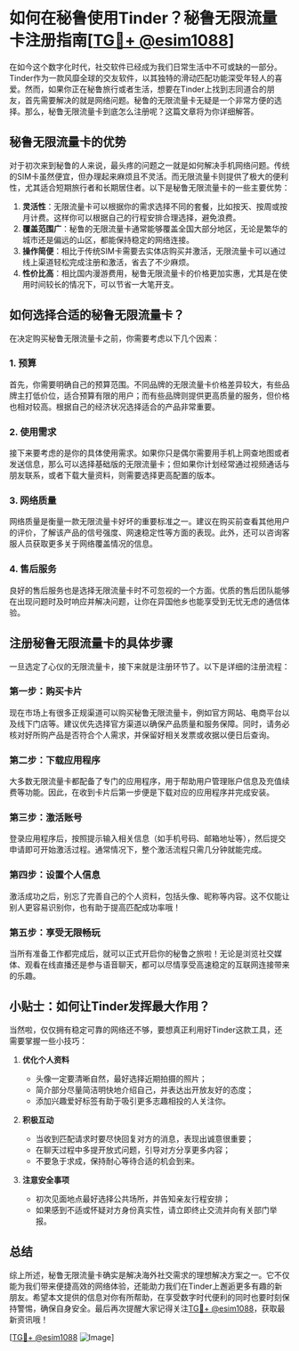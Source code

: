 # 如何在秘鲁使用Tinder？秘鲁无限流量卡注册指南[[TG💪+ @esim1088](https://t.me/s/esim1088)]

在如今这个数字化时代，社交软件已经成为我们日常生活中不可或缺的一部分。Tinder作为一款风靡全球的交友软件，以其独特的滑动匹配功能深受年轻人的喜爱。然而，如果你正在秘鲁旅行或者生活，想要在Tinder上找到志同道合的朋友，首先需要解决的就是网络问题。秘鲁的无限流量卡无疑是一个非常方便的选择。那么，秘鲁无限流量卡到底怎么注册呢？这篇文章将为你详细解答。

## 秘鲁无限流量卡的优势

对于初次来到秘鲁的人来说，最头疼的问题之一就是如何解决手机网络问题。传统的SIM卡虽然便宜，但办理起来麻烦且不灵活。而无限流量卡则提供了极大的便利性，尤其适合短期旅行者和长期居住者。以下是秘鲁无限流量卡的一些主要优势：

1. **灵活性**：无限流量卡可以根据你的需求选择不同的套餐，比如按天、按周或按月计费。这样你可以根据自己的行程安排合理选择，避免浪费。
2. **覆盖范围广**：秘鲁的无限流量卡通常能够覆盖全国大部分地区，无论是繁华的城市还是偏远的山区，都能保持稳定的网络连接。
3. **操作简便**：相比于传统SIM卡需要去实体店购买并激活，无限流量卡可以通过线上渠道轻松完成注册和激活，省去了不少麻烦。
4. **性价比高**：相比国内漫游费用，秘鲁无限流量卡的价格更加实惠，尤其是在使用时间较长的情况下，可以节省一大笔开支。

## 如何选择合适的秘鲁无限流量卡？

在决定购买秘鲁无限流量卡之前，你需要考虑以下几个因素：

### 1. 预算
首先，你需要明确自己的预算范围。不同品牌的无限流量卡价格差异较大，有些品牌主打低价位，适合预算有限的用户；而有些品牌则提供更高质量的服务，但价格也相对较高。根据自己的经济状况选择适合的产品非常重要。

### 2. 使用需求
接下来要考虑的是你的具体使用需求。如果你只是偶尔需要用手机上网查地图或者发送信息，那么可以选择基础版的无限流量卡；但如果你计划经常通过视频通话与朋友联系，或者下载大量资料，则需要选择更高配置的版本。

### 3. 网络质量
网络质量是衡量一款无限流量卡好坏的重要标准之一。建议在购买前查看其他用户的评价，了解该产品的信号强度、网速稳定性等方面的表现。此外，还可以咨询客服人员获取更多关于网络覆盖情况的信息。

### 4. 售后服务
良好的售后服务也是选择无限流量卡时不可忽视的一个方面。优质的售后团队能够在出现问题时及时响应并解决问题，让你在异国他乡也能享受到无忧无虑的通信体验。

## 注册秘鲁无限流量卡的具体步骤

一旦选定了心仪的无限流量卡，接下来就是注册环节了。以下是详细的注册流程：

### 第一步：购买卡片
现在市场上有很多正规渠道可以购买秘鲁无限流量卡，例如官方网站、电商平台以及线下门店等。建议优先选择官方渠道以确保产品质量和服务保障。同时，请务必核对好所购产品是否符合个人需求，并保留好相关发票或收据以便日后查询。

### 第二步：下载应用程序
大多数无限流量卡都配备了专门的应用程序，用于帮助用户管理账户信息及充值续费等功能。因此，在收到卡片后第一步便是下载对应的应用程序并完成安装。

### 第三步：激活账号
登录应用程序后，按照提示输入相关信息（如手机号码、邮箱地址等），然后提交申请即可开始激活过程。通常情况下，整个激活流程只需几分钟就能完成。

### 第四步：设置个人信息
激活成功之后，别忘了完善自己的个人资料，包括头像、昵称等内容。这不仅能让别人更容易识别你，也有助于提高匹配成功率哦！

### 第五步：享受无限畅玩
当所有准备工作都完成后，就可以正式开启你的秘鲁之旅啦！无论是浏览社交媒体、观看在线直播还是参与语音聊天，都可以尽情享受高速稳定的互联网连接带来的乐趣。

## 小贴士：如何让Tinder发挥最大作用？

当然啦，仅仅拥有稳定可靠的网络还不够，要想真正利用好Tinder这款工具，还需要掌握一些小技巧：

1. **优化个人资料**
   - 头像一定要清晰自然，最好选择近期拍摄的照片；
   - 简介部分尽量简洁明快地介绍自己，并表达出开放友好的态度；
   - 添加兴趣爱好标签有助于吸引更多志趣相投的人关注你。

2. **积极互动**
   - 当收到匹配请求时要尽快回复对方的消息，表现出诚意很重要；
   - 在聊天过程中多提开放式问题，引导对方分享更多内容；
   - 不要急于求成，保持耐心等待合适的机会到来。

3. **注意安全事项**
   - 初次见面地点最好选择公共场所，并告知亲友行程安排；
   - 如果感到不适或怀疑对方身份真实性，请立即终止交流并向有关部门举报。

## 总结

综上所述，秘鲁无限流量卡确实是解决海外社交需求的理想解决方案之一。它不仅能为我们带来便捷高效的网络体验，还能助力我们在Tinder上邂逅更多有趣的新朋友。希望本文提供的信息对你有所帮助，在享受数字时代便利的同时也要时刻保持警惕，确保自身安全。最后再次提醒大家记得关注[TG💪+ @esim1088](https://t.me/s/esim1088)，获取最新资讯哦！

[[TG💪+ @esim1088](https://t.me/s/esim1088) ![Image](https://i.postimg.cc/4NQfJmqS/Snipaste-2025-05-13-00-14-12.png)]